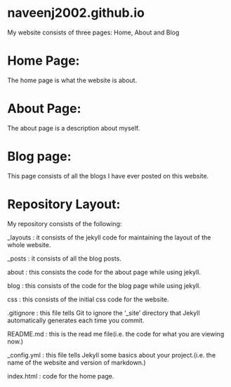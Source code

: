# naveenj2002.github.io
My website consists of three pages: Home, About and Blog
# Home Page:
The home page is what the website is about.
# About Page:
The about page is a description about myself.
# Blog page:
This page consists of all the blogs I have ever posted on this website.
# Repository Layout:
My repository consists of the following:

_layouts : it consists of the jekyll code for maintaining the layout of the whole website.

_posts : it consists of all the blog posts.

about : this consists the code for the about page while using jekyll.

blog : this consists of the code for the blog page while using jekyll.

css : this consists of the initial css code for the website.

.gitignore : this file tells Git to ignore the ‘_site’ directory that Jekyll automatically generates each time you commit.

README.md : this is the read me file(i.e. the code for what you are viewing now.)

_config.yml : this file tells Jekyll some basics about your project.(i.e. the name of the website and version of markdown.)

index.html : code for the home page.
